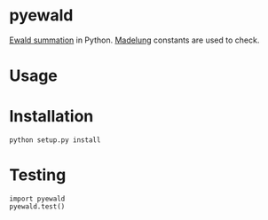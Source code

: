 # pyewald

[Ewald summation](http://en.wikipedia.org/wiki/Ewald_summation) in Python.
[Madelung](http://en.wikipedia.org/wiki/Madelung_constant) constants are used
to check.

# Usage

# Installation

```
python setup.py install
```

# Testing

```
import pyewald
pyewald.test()
```
